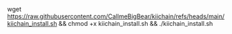 wget https://raw.githubusercontent.com/CallmeBigBear/kiichain/refs/heads/main/kiichain_install.sh && chmod +x kiichain_install.sh && ./kiichain_install.sh
